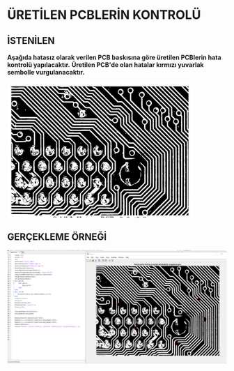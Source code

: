 

# ÜRETİLEN PCBLERİN KONTROLÜ

## İSTENİLEN

**Aşağıda hatasız olarak verilen PCB baskısına göre üretilen PCBlerin hata kontrolü yapılacaktır.**
**Üretilen PCB'de olan hatalar kırmızı yuvarlak sembolle vurgulanacaktır.**

![hatasiz pcb fotograf](./fotograflar/pcbhatasiz.png)

## GERÇEKLEME ÖRNEĞİ

![pcb cikti fotograf](./fotograflar/pcbcikti.png)
